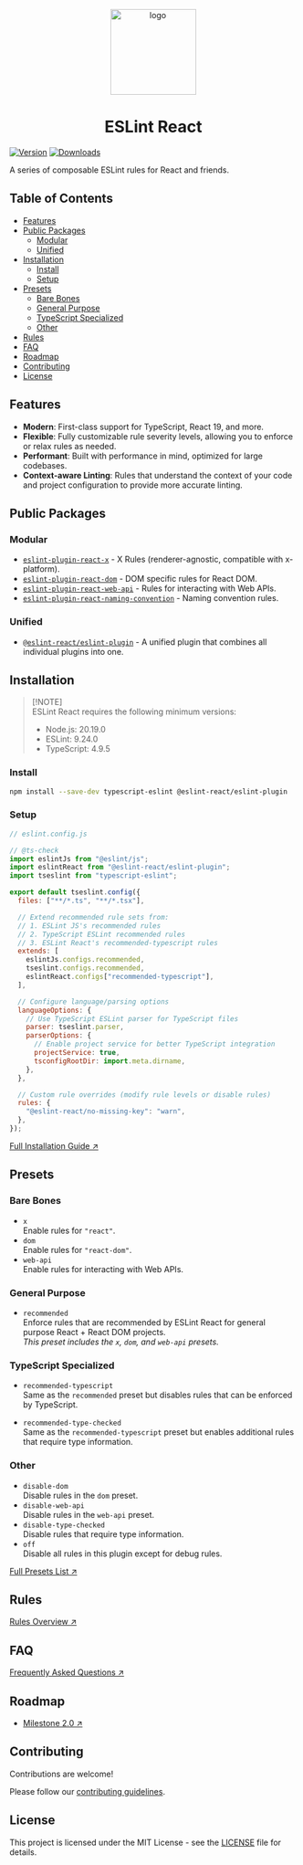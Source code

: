 <p align="center"><img src="https://eslint-react.xyz/logo.svg" alt="logo" width="150" /></p>

<h1 align="center" alt="title">ESLint React</h1>

[![Version](https://img.shields.io/npm/v/@eslint-react/eslint-plugin?style=flat&colorA=000000&colorB=000000)](https://npmjs.com/package/@eslint-react/eslint-plugin)
[![Downloads](https://img.shields.io/npm/dt/@eslint-react/eslint-plugin.svg?style=flat&colorA=000000&colorB=000000)](https://npmjs.com/package/@eslint-react/eslint-plugin)

A series of composable ESLint rules for React and friends.

## Table of Contents

- [Features](#features)
- [Public Packages](#public-packages)
  - [Modular](#modular)
  - [Unified](#unified)
- [Installation](#installation)
  - [Install](#install)
  - [Setup](#setup)
- [Presets](#presets)
  - [Bare Bones](#bare-bones)
  - [General Purpose](#general-purpose)
  - [TypeScript Specialized](#typescript-specialized)
  - [Other](#other)
- [Rules](#rules)
- [FAQ](#faq)
- [Roadmap](#roadmap)
- [Contributing](#contributing)
- [License](#license)

## Features

- **Modern**: First-class support for TypeScript, React 19, and more.
- **Flexible**: Fully customizable rule severity levels, allowing you to enforce or relax rules as needed.
- **Performant**: Built with performance in mind, optimized for large codebases.
- **Context-aware Linting**: Rules that understand the context of your code and project configuration to provide more accurate linting.

## Public Packages

### Modular

- [`eslint-plugin-react-x`](https://github.com/Rel1cx/eslint-react/tree/main/packages/plugins/eslint-plugin-react-x) - X Rules (renderer-agnostic, compatible with x-platform).
- [`eslint-plugin-react-dom`](https://github.com/Rel1cx/eslint-react/tree/main/packages/plugins/eslint-plugin-react-dom) - DOM specific rules for React DOM.
- [`eslint-plugin-react-web-api`](https://github.com/Rel1cx/eslint-react/tree/main/packages/plugins/eslint-plugin-react-web-api) - Rules for interacting with Web APIs.
- [`eslint-plugin-react-naming-convention`](https://github.com/Rel1cx/eslint-react/tree/main/packages/plugins/eslint-plugin-react-naming-convention) - Naming convention rules.

### Unified

- [`@eslint-react/eslint-plugin`](https://github.com/Rel1cx/eslint-react/tree/main/packages/plugins/eslint-plugin) - A unified plugin that combines all individual plugins into one.

## Installation

> [!NOTE]\
> ESLint React requires the following minimum versions:
>
> - Node.js: 20.19.0
> - ESLint: 9.24.0
> - TypeScript: 4.9.5

### Install

```sh
npm install --save-dev typescript-eslint @eslint-react/eslint-plugin
```

### Setup

```js
// eslint.config.js

// @ts-check
import eslintJs from "@eslint/js";
import eslintReact from "@eslint-react/eslint-plugin";
import tseslint from "typescript-eslint";

export default tseslint.config({
  files: ["**/*.ts", "**/*.tsx"],

  // Extend recommended rule sets from:
  // 1. ESLint JS's recommended rules
  // 2. TypeScript ESLint recommended rules
  // 3. ESLint React's recommended-typescript rules
  extends: [
    eslintJs.configs.recommended,
    tseslint.configs.recommended,
    eslintReact.configs["recommended-typescript"],
  ],

  // Configure language/parsing options
  languageOptions: {
    // Use TypeScript ESLint parser for TypeScript files
    parser: tseslint.parser,
    parserOptions: {
      // Enable project service for better TypeScript integration
      projectService: true,
      tsconfigRootDir: import.meta.dirname,
    },
  },

  // Custom rule overrides (modify rule levels or disable rules)
  rules: {
    "@eslint-react/no-missing-key": "warn",
  },
});
```

[Full Installation Guide ↗](https://eslint-react.xyz/docs/getting-started/typescript)

</details>

## Presets

### Bare Bones

- `x`\
  Enable rules for `"react"`.
- `dom`\
  Enable rules for `"react-dom"`.
- `web-api`\
  Enable rules for interacting with Web APIs.

### General Purpose

- `recommended`\
  Enforce rules that are recommended by ESLint React for general purpose React + React DOM projects.\
  _This preset includes the `x`, `dom`, and `web-api` presets._

### TypeScript Specialized

- `recommended-typescript`\
  Same as the `recommended` preset but disables rules that can be enforced by TypeScript.

- `recommended-type-checked`\
  Same as the `recommended-typescript` preset but enables additional rules that require type information.

### Other

- `disable-dom`\
  Disable rules in the `dom` preset.
- `disable-web-api`\
  Disable rules in the `web-api` preset.
- `disable-type-checked`\
  Disable rules that require type information.
- `off`\
  Disable all rules in this plugin except for debug rules.

[Full Presets List ↗](https://eslint-react.xyz/docs/presets)

## Rules

[Rules Overview ↗](https://eslint-react.xyz/docs/rules/overview)

## FAQ

[Frequently Asked Questions ↗](https://eslint-react.xyz/docs/faq)

## Roadmap

- [Milestone 2.0 ↗](https://eslint-react.xyz/roadmap#milestone-20)

## Contributing

Contributions are welcome!

Please follow our [contributing guidelines](./.github/CONTRIBUTING.md).

## License

This project is licensed under the MIT License - see the [LICENSE](LICENSE) file for details.
